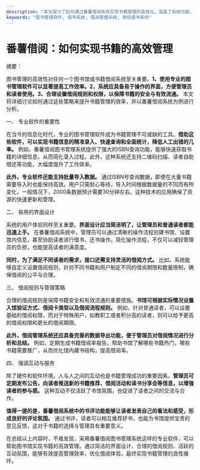 ```yaml
---
description: "本文探讨了如何通过番薯借阅系统实现书籍管理的高效化，涵盖了系统功能、用户操作和管理策略等方面。"
keywords: "图书管理软件, 借书系统, 借阅管理系统, 微信借书系统"
---
```

# 番薯借阅：如何实现书籍的高效管理

摘要：

图书管理的高效性对任何一个图书馆或书籍借阅系统至关重要。**1、使用专业的图书管理软件可以显著提高工作效率。2、系统应具备易于操作的界面，方便管理员和读者使用。3、合理设置借阅规则和权限，以保障书籍的安全与有效流通。** 本文将详细讨论如何通过这些策略来提升书籍管理的效率，并以番薯借阅系统为例进行分析。

一、 专业软件的重要性

在当今的信息化时代，专业的图书管理软件成为书籍管理不可或缺的工具。**借助这些软件，可以实现书籍信息的精准录入、快速查询和全面统计，降低人工出错的几率。** 例如，番薯借阅图书管理系统提供了强大的ISBN查询功能，能够快速获取书籍的详细信息，从而简化录入过程。此外，这种系统还支持二维码扫描、读者自助借还等功能，大幅度提升了工作效率。

**此外，专业软件还能支持批量导入数据。** 通过ISBN号查询数据，即使在大量书籍需要导入时也能保持高效。用户只需耐心等待，导入时间根据数据量的不同而有所变化，一般情况下，2000条数据预计需要30分钟左右。这种技术的应用确保了资源的快速更新和管理。

二、 易用的界面设计

系统的用户体验同样至关重要。**界面设计应当简洁明了，让管理员和普通读者都能迅速上手。** 在番薯借阅系统中，管理员可以通过清晰的操作流程创建书馆、设置馆内信息，甚至协助读者进行借书、还书操作。简化操作流程，不仅可以减轻管理员的负担，也能提高读者的满意度。

**同时，为了满足不同读者的需求，接口还需支持灵活的借阅方式。** 比如，系统能够自定义设置借阅规则，针对不同书籍和用户制定不同的借阅期限和数量限制，确保借阅的公平与合理。

三、 借阅规则与管理策略

合理的借阅规则是保障书籍安全和有效流通的重要措施。**书馆可根据实际情况设置入馆验证方式、借阅卡类型以及借阅流程规则。** 例如，针对普通读者，可以设置基础的借阅权限，而对于特殊用户，如教职工或者积分高的读者，则可以给予更高的借阅权限和更长的借阅期限。

**此外，借阅管理系统还应具备完善的数据导出功能，便于管理员对借阅情况进行分析和总结。** 例如，定期生成书籍借阅率报告，帮助书馆了解哪些书籍热门，哪些书籍需要推广，从而优化馆内藏书结构，提高借阅率。

四、 强调互动与服务

除了硬件和软件环境，人与人之间的互动也是书籍管理成功的重要因素。**管理员可定期发布公告，向读者推送新的书籍推荐、借阅活动和读书分享会等信息，以增强读者的参与感。** 这种互动不仅活跃了书馆氛围，也促进了读者之间的交流与合作。

**值得一提的是，番薯借阅系统中的书评功能能够让读者发表自己的看法和感受，形成良好的评论氛围。** 通过书评，读者可以相互推荐好书，也能为书馆提供宝贵的意见反馈，这对于书籍的选择与管理具有重要意义。

在总结以上内容时，不难发现，采用番薯借阅图书管理系统这样的专业软件，可以帮助图书馆实现书籍的高效管理。通过简洁的界面设计、合理的借阅规则、活跃的互动氛围，能够有效提高管理效率，优化借阅体验，最终实现书籍管理的良性循环。
